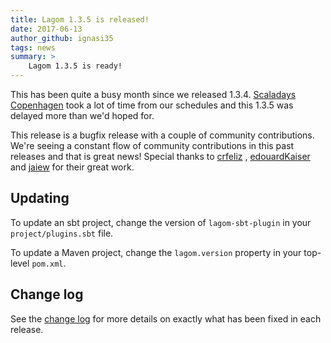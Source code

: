 ```yaml
---
title: Lagom 1.3.5 is released!
date: 2017-06-13
author_github: ignasi35
tags: news
summary: >
    Lagom 1.3.5 is ready!
---
```


This has been quite a busy month since we released 1.3.4. [Scaladays Copenhagen](http://event.scaladays.org/scaladays-cph-2017) took a lot of time from our schedules and this 1.3.5 was delayed more than we'd hoped for.

This release is a bugfix release with a couple of community contributions. We're seeing a constant flow of community contributions in this past releases and that is great news! Special thanks to [crfeliz](https://github.com/crfeliz) , [edouardKaiser](https://github.com/edouardKaiser) and [jaiew](https://github.com/jaiew) for their great work.

## Updating

To update an sbt project, change the version of `lagom-sbt-plugin` in your `project/plugins.sbt` file.

To update a Maven project, change the `lagom.version` property in your top-level `pom.xml`.

## Change log

See the [change log](/changelog.html) for more details on exactly what has been fixed in each release.
